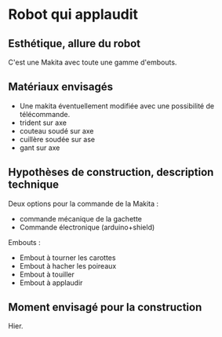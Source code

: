 
# Robot qui applaudit

## Esthétique, allure du robot

C'est une Makita avec toute une gamme d'embouts.

## Matériaux envisagés

- Une makita éventuellement modifiée avec une possibilité de télécommande.
- trident sur axe
- couteau soudé sur axe
- cuillère soudée sur ase
- gant sur axe

## Hypothèses de construction, description technique

Deux options pour la commande de la Makita :
- commande mécanique de la gachette
- Commande électronique (arduino+shield)

Embouts :

- Embout à tourner les carottes
- Embout à hacher les poireaux
- Embout à touiller
- Embout à applaudir

## Moment envisagé pour la construction

Hier.
